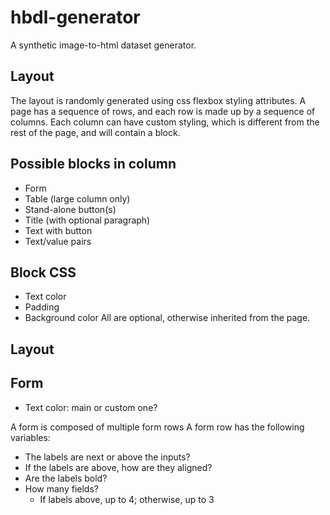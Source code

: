 # hbdl-generator
A synthetic image-to-html dataset generator.

## Layout
The layout is randomly generated using css flexbox styling attributes. A page has a sequence of rows, and each row is made up by a sequence of columns.
Each column can have custom styling, which is different from the rest of the page, and will contain a block.

## Possible blocks in column
- Form
- Table (large column only)
- Stand-alone button(s)
- Title (with optional paragraph)
- Text with button
- Text/value pairs

## Block CSS
- Text color
- Padding
- Background color
All are optional, otherwise inherited from the page.

## Layout


## Form
- Text color: main or custom one?

A form is composed of multiple form rows
A form row has the following variables:
- The labels are next or above the inputs?
- If the labels are above, how are they aligned?
- Are the labels bold?
- How many fields?
  - If labels above, up to 4; otherwise, up to 3